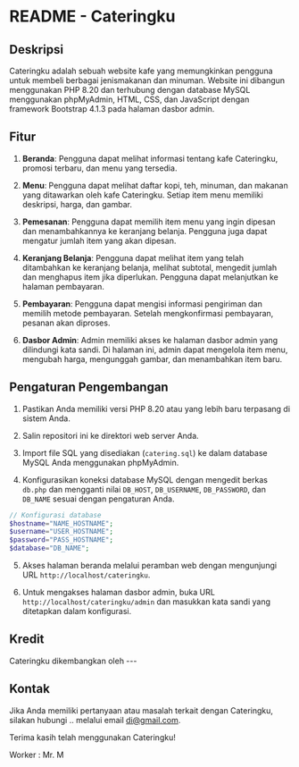 # README - Cateringku

## Deskripsi

Cateringku adalah sebuah website kafe yang memungkinkan pengguna untuk membeli berbagai jenismakanan dan minuman. Website ini dibangun menggunakan PHP 8.20 dan terhubung dengan database MySQL menggunakan phpMyAdmin, HTML, CSS, dan JavaScript dengan framework Bootstrap 4.1.3 pada halaman dasbor admin.

## Fitur

1. **Beranda**: Pengguna dapat melihat informasi tentang kafe Cateringku, promosi terbaru, dan menu yang tersedia.

2. **Menu**: Pengguna dapat melihat daftar kopi, teh, minuman, dan makanan yang ditawarkan oleh kafe Cateringku. Setiap item menu memiliki deskripsi, harga, dan gambar.

3. **Pemesanan**: Pengguna dapat memilih item menu yang ingin dipesan dan menambahkannya ke keranjang belanja. Pengguna juga dapat mengatur jumlah item yang akan dipesan.

4. **Keranjang Belanja**: Pengguna dapat melihat item yang telah ditambahkan ke keranjang belanja, melihat subtotal, mengedit jumlah dan menghapus item jika diperlukan. Pengguna dapat melanjutkan ke halaman pembayaran.

5. **Pembayaran**: Pengguna dapat mengisi informasi pengiriman dan memilih metode pembayaran. Setelah mengkonfirmasi pembayaran, pesanan akan diproses.

6. **Dasbor Admin**: Admin memiliki akses ke halaman dasbor admin yang dilindungi kata sandi. Di halaman ini, admin dapat mengelola item menu, mengubah harga, mengunggah gambar, dan menambahkan item baru.

## Pengaturan Pengembangan

1. Pastikan Anda memiliki versi PHP 8.20 atau yang lebih baru terpasang di sistem Anda.

2. Salin repositori ini ke direktori web server Anda.

3. Import file SQL yang disediakan (`catering.sql`) ke dalam database MySQL Anda menggunakan phpMyAdmin.

4. Konfigurasikan koneksi database MySQL dengan mengedit berkas `db.php` dan mengganti nilai `DB_HOST`, `DB_USERNAME`, `DB_PASSWORD`, dan `DB_NAME` sesuai dengan pengaturan Anda.

```php
// Konfigurasi database
$hostname="NAME_HOSTNAME";
$username="USER_HOSTNAME";
$password="PASS_HOSTNAME";
$database="DB_NAME";
```

5. Akses halaman beranda melalui peramban web dengan mengunjungi URL `http://localhost/cateringku`.

6. Untuk mengakses halaman dasbor admin, buka URL `http://localhost/cateringku/admin` dan masukkan kata sandi yang ditetapkan dalam konfigurasi.

## Kredit

Cateringku dikembangkan oleh ---
## Kontak

Jika Anda memiliki pertanyaan atau masalah terkait dengan Cateringku, silakan hubungi .. melalui email di@gmail.com.

Terima kasih telah menggunakan Cateringku!

Worker : Mr. M
